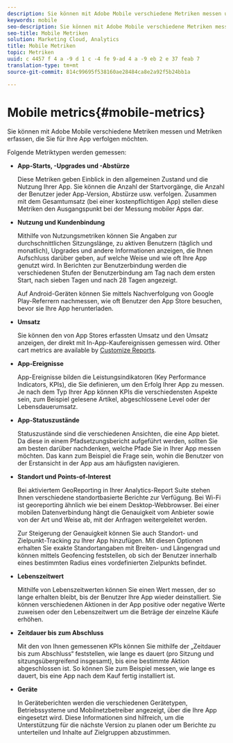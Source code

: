 ```yaml
---
description: Sie können mit Adobe Mobile verschiedene Metriken messen und Metriken erfassen, die Sie für Ihre App verfolgen möchten.
keywords: mobile
seo-description: Sie können mit Adobe Mobile verschiedene Metriken messen und Metriken erfassen, die Sie für Ihre App verfolgen möchten.
seo-title: Mobile Metriken
solution: Marketing Cloud, Analytics
title: Mobile Metriken
topic: Metriken
uuid: c 4457 f 4 a -9 d 1 c -4 fe 9-ad 4 a -9 eb 2 e 37 feab 7
translation-type: tm+mt
source-git-commit: 814c99695f538160ae28484ca8e2a92f5b24bb1a

---
```



# Mobile metrics{#mobile-metrics}

Sie können mit Adobe Mobile verschiedene Metriken messen und Metriken erfassen, die Sie für Ihre App verfolgen möchten.

Folgende Metriktypen werden gemessen:

* **App-Starts, -Upgrades und -Abstürze**

   Diese Metriken geben Einblick in den allgemeinen Zustand und die Nutzung Ihrer App. Sie können die Anzahl der Startvorgänge, die Anzahl der Benutzer jeder App-Version, Abstürze usw. verfolgen. Zusammen mit dem Gesamtumsatz (bei einer kostenpflichtigen App) stellen diese Metriken den Ausgangspunkt bei der Messung mobiler Apps dar.

* **Nutzung und Kundenbindung**

   Mithilfe von Nutzungsmetriken können Sie Angaben zur durchschnittlichen Sitzungslänge, zu aktiven Benutzern (täglich und monatlich), Upgrades und andere Informationen anzeigen, die Ihnen Aufschluss darüber geben, auf welche Weise und wie oft Ihre App genutzt wird. In Berichten zur Benutzerbindung werden die verschiedenen Stufen der Benutzerbindung am Tag nach dem ersten Start, nach sieben Tagen und nach 28 Tagen angezeigt.

   Auf Android-Geräten können Sie mittels Nachverfolgung von Google Play-Referrern nachmessen, wie oft Benutzer den App Store besuchen, bevor sie Ihre App herunterladen.

* **Umsatz**

   Sie können den von App Stores erfassten Umsatz und den Umsatz anzeigen, der direkt mit In-App-Kaufereignissen gemessen wird. Other cart metrics are available by [Customize Reports](/help/using/usage/reports-customize/reports-customize.md).

* **App-Ereignisse**

   App-Ereignisse bilden die Leistungsindikatoren (Key Performance Indicators, KPIs), die Sie definieren, um den Erfolg Ihrer App zu messen. Je nach dem Typ Ihrer App können KPIs die verschiedensten Aspekte sein, zum Beispiel  gelesene Artikel, abgeschlossene Level oder der Lebensdauerumsatz.

* **App-Statuszustände**

   Statuszustände sind die verschiedenen Ansichten, die eine App bietet. Da diese in einem Pfadsetzungsbericht aufgeführt werden, sollten Sie am besten darüber nachdenken, welche Pfade Sie in Ihrer App messen möchten. Das kann zum Beispiel die Frage sein, wohin die Benutzer von der Erstansicht in der App aus am häufigsten navigieren.

* **Standort und Points-of-Interest**

   Bei aktiviertem GeoReporting in Ihrer Analytics-Report Suite stehen Ihnen verschiedene standortbasierte Berichte zur Verfügung. Bei Wi-Fi ist georeporting ähnlich wie bei einem Desktop-Webbrowser. Bei einer mobilen Datenverbindung hängt die Genauigkeit vom Anbieter sowie von der Art und Weise ab, mit der Anfragen weitergeleitet werden.

   Zur Steigerung der Genauigkeit können Sie auch Standort- und Zielpunkt-Tracking zu Ihrer App hinzufügen. Mit diesen Optionen erhalten Sie exakte Standortangaben mit Breiten- und Längengrad und können mittels Geofencing feststellen, ob sich der Benutzer innerhalb eines bestimmten Radius eines vordefinierten Zielpunkts befindet.

* **Lebenszeitwert**

   Mithilfe von Lebenszeitwerten können Sie einen Wert messen, der so lange erhalten bleibt, bis der Benutzer Ihre App wieder deinstalliert. Sie können verschiedenen Aktionen in der App positive oder negative Werte zuweisen oder den Lebenszeitwert um die Beträge der einzelne Käufe erhöhen.

* **Zeitdauer bis zum Abschluss**

   Mit den von Ihnen gemessenen KPIs können Sie mithilfe der „Zeitdauer bis zum Abschluss“ feststellen, wie lange es dauert (pro Sitzung und sitzungsübergreifend insgesamt), bis eine bestimmte Aktion abgeschlossen ist. So können Sie zum Beispiel messen, wie lange es dauert, bis eine App nach dem Kauf fertig installiert ist.

* **Geräte**

   In Geräteberichten werden die verschiedenen Gerätetypen, Betriebssysteme und Mobilnetzbetreiber angezeigt, über die Ihre App eingesetzt wird. Diese Informationen sind hilfreich, um die Unterstützung für die nächste Version zu planen oder um Berichte zu unterteilen und Inhalte auf Zielgruppen abzustimmen.

